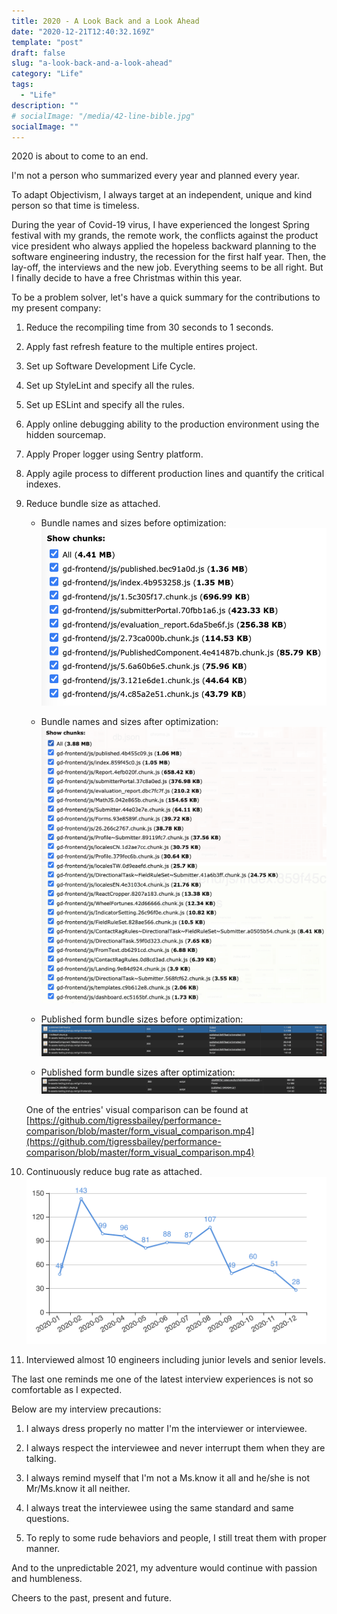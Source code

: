 ```yaml
---
title: 2020 - A Look Back and a Look Ahead
date: "2020-12-21T12:40:32.169Z"
template: "post"
draft: false
slug: "a-look-back-and-a-look-ahead"
category: "Life"
tags:
  - "Life"
description: ""
# socialImage: "/media/42-line-bible.jpg"
socialImage: ""
---
```



2020 is about to come to an end.

I'm not a person who summarized every year and planned every year.

To adapt Objectivism, I always target at an independent, unique and kind person so that time is timeless.

During the year of Covid-19 virus, I have experienced the longest Spring festival with my grands, the remote work, the conflicts against the product vice president who always applied the hopeless backward planning to the software engineering industry, the recession for the first half year. Then, the lay-off, the interviews and the new job. Everything seems to be all right. But I finally decide to have a free Christmas within this year.

To be a problem solver, let's have a quick summary for the contributions to my present company:

1. Reduce the recompiling time from 30 seconds to 1 seconds.
1. Apply fast refresh feature to the multiple entires project.
1. Set up Software Development Life Cycle.
1. Set up StyleLint and specify all the rules.
1. Set up ESLint and specify all the rules.
1. Apply online debugging ability to the production environment using the hidden sourcemap.
1. Apply Proper logger using Sentry platform.
1. Apply agile process to different production lines and quantify the critical indexes.
1. Reduce bundle size as attached. 

    - Bundle names and sizes before optimization:
    ![Bundle names and sizes before optimization](/images/2020-12-21-bundle-size-before.png)

    - Bundle names and sizes after optimization:
    ![Bundle names and sizes after optimization](/images/2020-12-21-bundle-size-after.png)

    - Published form bundle sizes before optimization:
    ![Published form sizes before optimization](/images/2020-12-21-published-form-before.png)

    - Published form bundle sizes after optimization:
    ![Published form sizes after optimization](/images/2020-12-21-published-form-after.png)

    One of the entries' visual comparison can be found at [https://github.com/tigressbailey/performance-comparison/blob/master/form_visual_comparison.mp4](https://github.com/tigressbailey/performance-comparison/blob/master/form_visual_comparison.mp4) 

1. Continuously reduce bug rate as attached.
    ![Continuously reduce bug rate](/images/2020-12-21-bug-rate.png)

1. Interviewed almost 10 engineers including junior levels and senior levels.

The last one reminds me one of the latest interview experiences is not so comfortable as I expected.

Below are my interview precautions:

1. I always dress properly no matter I'm the interviewer or interviewee.

1. I always respect the interviewee and never interrupt them when they are talking.

1. I always remind myself that I'm not a Ms.know it all and he/she is not Mr/Ms.know it all neither.

1. I always treat the interviewee using the same standard and same questions.

1. To reply to some rude behaviors and people, I still treat them with proper manner.

And to the unpredictable 2021, my adventure would continue with passion and humbleness.

Cheers to the past, present and future.
